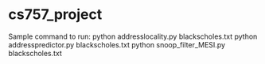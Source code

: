 # cs757_project

Sample command to run:
python addresslocality.py blackscholes.txt <history depth integer value>
python addresspredictor.py blackscholes.txt <number of entries in the address predictor table>
python snoop_filter_MESI.py blackscholes.txt
